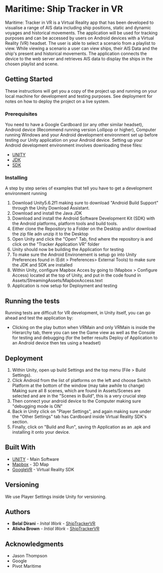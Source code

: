 # Maritime: Ship Tracker in VR

Maritime: Tracker in VR is a Virtual Reality app that has been developed to visualise a range of AIS data including ship positions, static and dynamic voyages and historical movements. The application will be used for tracking purposes and can be accessed by users on Android devices with a Virtual Reality (VR) headset. The user is able to select a scenario from a playlist to view. While viewing a scenario a user can view ships, their AIS Data and the ship's present and historical movements. The application connects the device to the web server and retrieves AIS data to display the ships in the chosen playlist and scene.

## Getting Started

These instructions will get you a copy of the project up and running on your local machine for development and testing purposes. See deployment for notes on how to deploy the project on a live system.

### Prerequisites

You need to have a Google Cardboard (or any other similar headset), Android device (Recommend running version Lollipop or higher), Computer running Windows and your Android development environment set up before testing our Unity application on your Android device. Setting up your Android development environment involves downloading these files:

* [UNITY](https://unity3d.com/get-unity/download/archive)
* [JDK](http://www.oracle.com/technetwork/java/javase/downloads/jdk8-downloads-2133151.html)
* [SDK](https://developer.android.com/studio/index.html)

### Installing

A step by step series of examples that tell you have to get a development environment running

1. Download Unity5.6.2f1 making sure to download "Android Build Support" through the Unity Download Assistant.
2. Download and install the Java JDK
3. Download and install the Android Software Development Kit (SDK) with the Android platforms, platform tools and build tools.
4. Either clone the Repository to a Folder on the Desktop and/or download the zip file adn unzip it to the Desktop
5. Open Unity and click the "Open" Tab, find where the repository is and click on the "Tracker Application VR" folder
6. Unity should now be building the Application for testing
7. To make sure the Android Environement is setup go into Unity Preferences found in (Edit > Preferences> External Tools) to make sure the JDK and SDK are installed
8. Within Unity, configure Mapbox Acces by going to (Mapbox > Configure Access) located at the top of Unity, and put in the code found in Assets/StreamingAssets/MapboxAccess.text
9. Application is now setup for Deployment and testing


## Running the tests

Running tests are difficult for VR development, in Unity itself, you can go ahead and test the application by:

* Clicking on the play button when VRMain and only VRMain is inside the Hierarchy tab, there you can see the Game view as well as the Console for testing and debugging (for the better results Deploy of Application to an Android device then tes using a headset)

## Deployment

1. Within Unity, open up build Settings and the top menu (File > Build Settings).
2. Click Android from the list of platforms on the left and choose Switch Platform at the bottom of the window (may take awhile to change) Making sure all 8 scenes, which are found in Assets/Scenes are selected and are in the "Scenes in Build", this is a very crucial step
3. Then connect your android device to the Computer making sure "debugging mode is ON" 
4. Back in Unity click on "Player Settings", and again making sure under the "Other Settings" tab has Cardboard inside Virtual Reality SDK's section.
5. Finally, click on "Build and Run", saving th Application as an .apk and installing it onto your device.

## Built With

* [UNITY](https://unity3d.com/get-unity/download/archive) - Main Software
* [Mapbox](https://www.mapbox.com/) - 3D Map
* [GoogleVR](https://developers.google.com/vr/unity/) - Virtual Reality SDK

## Versioning

We use Player Settings inside Unity for versioning. 

## Authors

* **Belal Dirani** - *Inital Work* - [ShipTrackerVR](https://github.com/BelalAlDirani)
* **Alisha Brown** - *Intial Work* - [ShipTrackerVR](https://github.com/leeshbrown)

## Acknowledgments

* Jason Thompson
* Google
* Pivot Maritime
